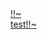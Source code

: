 <div>
     <a href="https://www.google.com">!!~</a><br>
     <a href="https://shaix0.github.io/home/index.html">test!!~</a>
</div>
